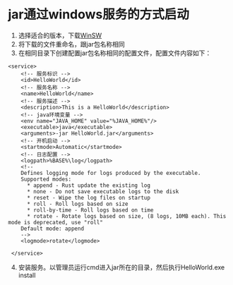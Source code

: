 # jar通过windows服务的方式启动
1. 选择适合的版本，下载[WinSW](https://github.com/winsw/winsw/releases)
2. 将下载的文件重命名，跟jar包名称相同
3. 在相同目录下创建配置jar包名称相同的配置文件，配置文件内容如下：
```
<service>
    <!-- 服务标识 -->
    <id>HelloWorld</id>
    <!-- 服务名称 -->
    <name>HelloWorld</name>
    <!-- 服务描述 -->
    <description>This is a HelloWorld</description>
    <!-- java环境变量 -->
    <env name="JAVA_HOME" value="%JAVA_HOME%"/>
    <executable>java</executable>
    <arguments>-jar HelloWorld.jar</arguments>
    <!-- 开机启动 -->
    <startmode>Automatic</startmode>
    <!-- 日志配置 -->
    <logpath>%BASE%\log</logpath>
    <!--
    Defines logging mode for logs produced by the executable.
    Supported modes:
      * append - Rust update the existing log
      * none - Do not save executable logs to the disk
      * reset - Wipe the log files on startup
      * roll - Roll logs based on size
      * roll-by-time - Roll logs based on time
      * rotate - Rotate logs based on size, (8 logs, 10MB each). This mode is deprecated, use "roll"
    Default mode: append
    -->
    <logmode>rotate</logmode>

 </service>

``` 
4. 安装服务。以管理员运行cmd进入jar所在的目录，然后执行HelloWorld.exe install